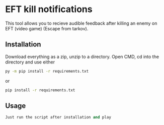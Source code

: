 # EFT kill notifications

This tool allows you to recieve audible feedback after killing an enemy on EFT (video game) (Escape from tarkov).

## Installation

Download everything as a zip, unzip to a directory. Open CMD, cd into the directory and use either

```bash
py -m pip install -r requirements.txt
```

or

```bash
pip install -r requirements.txt
```


## Usage

```python
Just run the script after installation and play
```